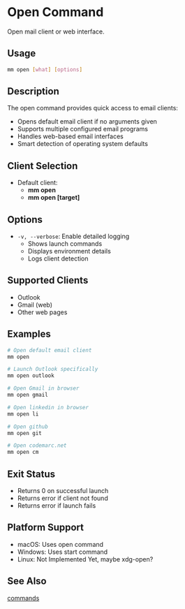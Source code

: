 # Open Command

Open mail client or web interface.

## Usage

```bash
mm open [what] [options]
```

## Description

The open command provides quick access to email clients:
- Opens default email client if no arguments given
- Supports multiple configured email programs
- Handles web-based email interfaces
- Smart detection of operating system defaults

## Client Selection

- Default client: 
  - **mm open**
  - **mm open [target]**  


## Options

- `-v, --verbose`: Enable detailed logging
  - Shows launch commands
  - Displays environment details
  - Logs client detection

## Supported Clients

- Outlook 
- Gmail (web)
- Other web pages

## Examples

```bash
# Open default email client
mm open

# Launch Outlook specifically
mm open outlook

# Open Gmail in browser
mm open gmail

# Open linkedin in browser
mm open li

# Open github
mm open git

# Open codemarc.net
mm open cm

```

## Exit Status

- Returns 0 on successful launch
- Returns error if client not found
- Returns error if launch fails


## Platform Support

- macOS: Uses open command
- Windows: Uses start command
- Linux: Not Implemented Yet, maybe xdg-open?

## See Also

[commands](./commands.md)

